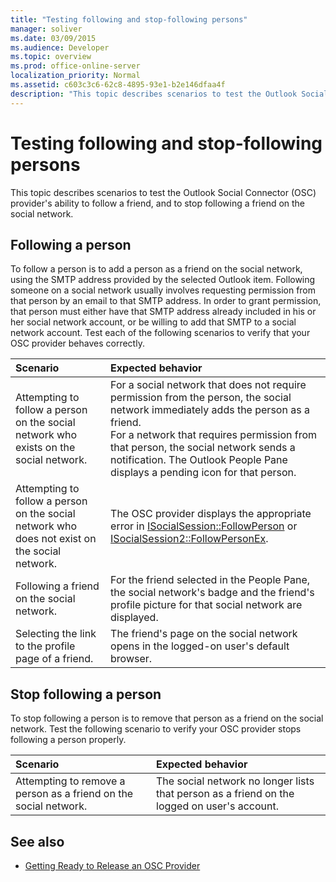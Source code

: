```yaml
---
title: "Testing following and stop-following persons"
manager: soliver
ms.date: 03/09/2015
ms.audience: Developer
ms.topic: overview
ms.prod: office-online-server
localization_priority: Normal
ms.assetid: c603c3c6-62c8-4895-93e1-b2e146dfaa4f
description: "This topic describes scenarios to test the Outlook Social Connector (OSC) provider's ability to follow a friend, and to stop following a friend on the social network."
---
```


# Testing following and stop-following persons

This topic describes scenarios to test the Outlook Social Connector (OSC) provider's ability to follow a friend, and to stop following a friend on the social network.
  
## Following a person

To follow a person is to add a person as a friend on the social network, using the SMTP address provided by the selected Outlook item. Following someone on a social network usually involves requesting permission from that person by an email to that SMTP address. In order to grant permission, that person must either have that SMTP address already included in his or her social network account, or be willing to add that SMTP to a social network account. Test each of the following scenarios to verify that your OSC provider behaves correctly.
  
|**Scenario**|**Expected behavior**|
|:-----|:-----|
|Attempting to follow a person on the social network who exists on the social network.  <br/> |For a social network that does not require permission from the person, the social network immediately adds the person as a friend.  <br/> For a network that requires permission from that person, the social network sends a notification. The Outlook People Pane displays a pending icon for that person.  <br/> |
|Attempting to follow a person on the social network who does not exist on the social network.  <br/> |The OSC provider displays the appropriate error in [ISocialSession::FollowPerson](isocialsession-followperson.md) or [ISocialSession2::FollowPersonEx](isocialsession2-followpersonex.md).  <br/> |
|Following a friend on the social network.  <br/> |For the friend selected in the People Pane, the social network's badge and the friend's profile picture for that social network are displayed.  <br/> |
|Selecting the link to the profile page of a friend.  <br/> |The friend's page on the social network opens in the logged-on user's default browser.  <br/> |
   
## Stop following a person

To stop following a person is to remove that person as a friend on the social network. Test the following scenario to verify your OSC provider stops following a person properly.
  
|**Scenario**|**Expected behavior**|
|:-----|:-----|
|Attempting to remove a person as a friend on the social network.  <br/> |The social network no longer lists that person as a friend on the logged on user's account.  <br/> |
   
## See also

- [Getting Ready to Release an OSC Provider](getting-ready-to-release-an-osc-provider.md)

